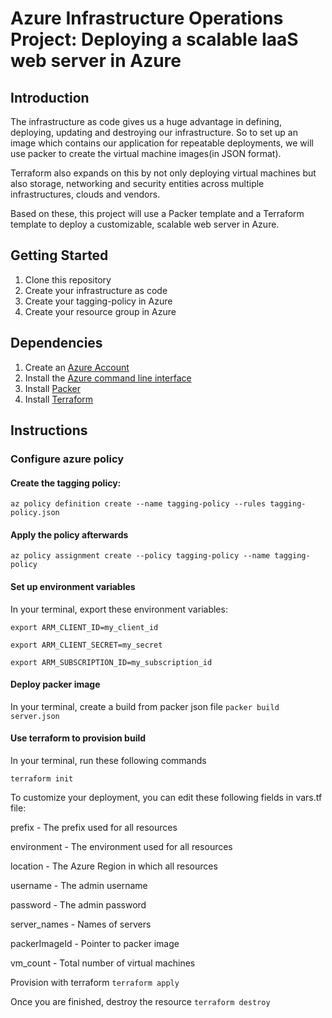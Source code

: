 # Azure Infrastructure Operations Project: Deploying a scalable IaaS web server in Azure

## Introduction

The infrastructure as code gives us a huge advantage in defining, deploying, updating and destroying our infrastructure. So to set up an image which contains our application for repeatable deployments, we will use packer to create the virtual machine images(in JSON format).

Terraform also expands on this by not only deploying virtual machines but also storage, networking and security entities across multiple infrastructures, clouds and vendors.

Based on these, this project will use a Packer template and a Terraform template to deploy a customizable, scalable web server in Azure.

## Getting Started

1. Clone this repository
2. Create your infrastructure as code
3. Create your tagging-policy in Azure
4. Create your resource group in Azure

## Dependencies

1. Create an [Azure Account](https://portal.azure.com) 
2. Install the [Azure command line interface](https://docs.microsoft.com/en-us/cli/azure/install-azure-cli?view=azure-cli-latest)
3. Install [Packer](https://www.packer.io/downloads)
4. Install [Terraform](https://www.terraform.io/downloads.html)

## Instructions

### Configure azure policy
#### Create the tagging policy:
``az policy definition create --name tagging-policy --rules tagging-policy.json``
#### Apply the policy afterwards
``az policy assignment create --policy tagging-policy --name tagging-policy
``

#### Set up environment variables
In your terminal, export these environment variables:

``export ARM_CLIENT_ID=my_client_id``

``export ARM_CLIENT_SECRET=my_secret``

``export ARM_SUBSCRIPTION_ID=my_subscription_id``

#### Deploy packer image
In your terminal, create a build from packer json file
``packer build server.json``

#### Use terraform to provision build
In your terminal, run these following commands 

``terraform init``

To customize your deployment, you can edit these following fields in vars.tf file:

prefix - The prefix used for all resources

environment - The environment used for all resources

location - The Azure Region in which all resources

username - The admin username

password - The admin password 

server_names - Names of servers

packerImageId - Pointer to packer image

vm_count - Total number of virtual machines


Provision with terraform
``terraform apply``

Once you are finished, destroy the resource
``terraform destroy``

